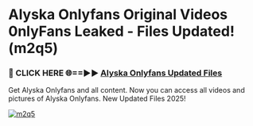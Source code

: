 # Alyska Onlyfans Original Videos 0nlyFans Leaked - Files Updated! (m2q5)

<h3>🔴 CLICK HERE 🌐==►► <a href="https://tinyurl.com/ehrbuxhb" rel="nofollow">Alyska Onlyfans Updated Files</a></h3>

Get Alyska Onlyfans and all content. Now you can access all videos and pictures of Alyska Onlyfans. New Updated Files 2025!

[![m2q5](https://i.imgur.com/lVYEuWS.gif)](https://tinyurl.com/ehrbuxhb)
